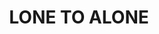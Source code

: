 ---
capo: 0
id: 0
lang: en-us
page: '140'
step: pre
subtitle: ''
tags:
- vir
title: LONE TO ALONE
---